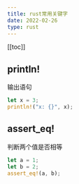 ```yaml
---
title: rust常用关键字
date: 2022-02-26
type: rust
---
```


[[toc]]

## println!

输出语句

```rust
let x = 3;
println!("x: {}", x);
```

## assert_eq!

判断两个值是否相等

```rust
let a = 1;
let b = 2;
assert_eq!(a, b);
```